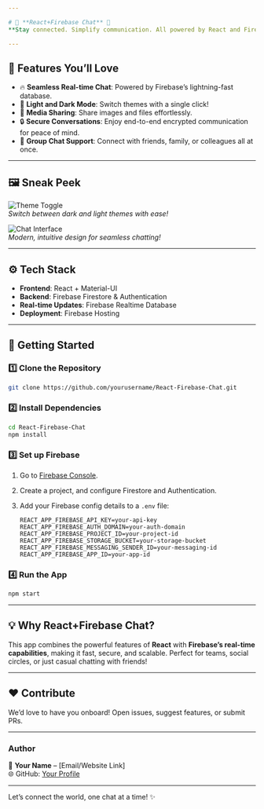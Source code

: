 ```yaml
---

# 💬 **React+Firebase Chat** 🚀  
**Stay connected. Simplify communication. All powered by React and Firebase.**  

---
```


## 🌟 **Features You’ll Love**  
- 🔥 **Seamless Real-time Chat**: Powered by Firebase’s lightning-fast database.  
- 🌈 **Light and Dark Mode**: Switch themes with a single click!  
- 🎉 **Media Sharing**: Share images and files effortlessly.  
- 🔒 **Secure Conversations**: Enjoy end-to-end encrypted communication for peace of mind.  
- 👥 **Group Chat Support**: Connect with friends, family, or colleagues all at once.  

---

## 🖼️ **Sneak Peek**  

![Theme Toggle](https://via.placeholder.com/800x400.png?text=Dark+and+Light+Mode+Preview)  
*Switch between dark and light themes with ease!*  

![Chat Interface](https://via.placeholder.com/800x400.png?text=Chat+Interface+Screenshot)  
*Modern, intuitive design for seamless chatting!*  

---

## ⚙️ **Tech Stack**  
- **Frontend**: React + Material-UI  
- **Backend**: Firebase Firestore & Authentication  
- **Real-time Updates**: Firebase Realtime Database  
- **Deployment**: Firebase Hosting  

---

## 🚀 **Getting Started**  

### 1️⃣ Clone the Repository  
```bash
git clone https://github.com/yourusername/React-Firebase-Chat.git
```

### 2️⃣ Install Dependencies  
```bash
cd React-Firebase-Chat  
npm install  
```

### 3️⃣ Set up Firebase  
1. Go to [Firebase Console](https://console.firebase.google.com/).  
2. Create a project, and configure Firestore and Authentication.  
3. Add your Firebase config details to a `.env` file:  

   ```env
   REACT_APP_FIREBASE_API_KEY=your-api-key
   REACT_APP_FIREBASE_AUTH_DOMAIN=your-auth-domain
   REACT_APP_FIREBASE_PROJECT_ID=your-project-id
   REACT_APP_FIREBASE_STORAGE_BUCKET=your-storage-bucket
   REACT_APP_FIREBASE_MESSAGING_SENDER_ID=your-messaging-id
   REACT_APP_FIREBASE_APP_ID=your-app-id
   ```

### 4️⃣ Run the App  
```bash
npm start
```

---

## 💡 **Why React+Firebase Chat?**  
This app combines the powerful features of **React** with **Firebase’s real-time capabilities**, making it fast, secure, and scalable. Perfect for teams, social circles, or just casual chatting with friends!  

---

## ❤️ **Contribute**  
We’d love to have you onboard! Open issues, suggest features, or submit PRs.  

---

### **Author**  
📧 **Your Name** – [Email/Website Link]  
🌐 GitHub: [Your Profile](https://github.com/yourusername)  

---  

Let’s connect the world, one chat at a time! ✨
